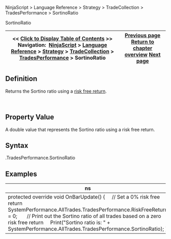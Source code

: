 ﻿
NinjaScript > Language Reference > Strategy > TradeCollection > TradesPerformance > SortinoRatio

SortinoRatio

| << [Click to Display Table of Contents](sortinoratio.md) >> **Navigation:**     [NinjaScript](ninjascript-1.md) > [Language Reference](language_reference_wip-1.md) > [Strategy](strategy-1.md) > [TradeCollection](tradecollection-1.md) > [TradesPerformance](tradesperformance-1.md) > SortinoRatio | [Previous page](sharperatio-1.md) [Return to chapter overview](tradesperformance-1.md) [Next page](ticks-1.md) |
| --- | --- |
## Definition
Returns the Sortino ratio using a [risk free return](riskfreereturn-1.md).  

 
## Property Value
A double value that represents the Sortino ratio using a risk free return.
 
## Syntax
<TradeCollection>.TradesPerformance.SortinoRatio

## Examples

| ns |
| --- |
| protected override void OnBarUpdate() {      // Set a 0% risk free return      SystemPerformance.AllTrades.TradesPerformance.RiskFreeReturn = 0;        // Print out the Sortino ratio of all trades based on a zero risk free return      Print("Sortino ratio is: " + SystemPerformance.AllTrades.TradesPerformance.SortinoRatio); } |
 
